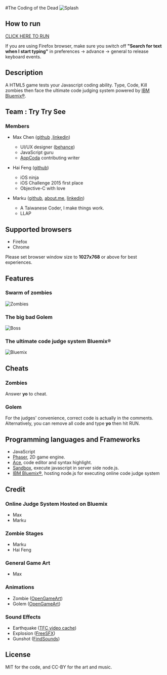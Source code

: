 #The Coding of the Dead
![Splash](https://cloud.githubusercontent.com/assets/4080524/13202495/bbe2b4ba-d8d7-11e5-9df3-96a0a3e96740.jpg)

## How to run
 [CLICK HERE TO RUN](http://169.44.56.42/trytrysee/index.html)

 If you are using Firefox browser, make sure you switch off **"Search for text when I start typing"** in preferences -> advance -> general to release keyboard events.

## Description
A HTML5 game tests your Javascript coding ability.
Type, Code, Kill zombies then face the ultimate code judging system powered by [IBM Bluemix®](http://www.ibm.com/cloud-computing/bluemix/).

## Team : Try Try See
### Members
* Max Chen ([github](https://github.com/MaxChen) ,[linkedin](https://tw.linkedin.com/in/maxnesto))
  * UI/UX designer ([behance](https://www.behance.net/maxnesto))
  * JavaScript guru
  * [AppCoda](http://www.appcoda.com.tw/author/maxchen/) contributing writer

* Hai Feng ([github](https://github.com/haifengkao))
  * iOS ninja
  * iOS Challenge 2015 first place
  * Objective-C with love

* Marku ([github](https://github.com/mutekinootoko), [about.me](https://about.me/mutekinootoko), [linkedin](https://www.linkedin.com/in/marku-hao-yu-lee-9a725536))
  * A Taiwanese Coder, I make things work.
  * LLAP

## Supported browsers
* Firefox
* Chrome

Please set browser window size to **1027x768** or above for best experiences.

## Features
### Swarm of zombies
![Zombies](https://cloud.githubusercontent.com/assets/4080524/13202693/57961f04-d8de-11e5-988e-09a7234173a7.jpg)

### The big bad Golem
![Boss](https://cloud.githubusercontent.com/assets/4080524/13202673/c305d6c2-d8dd-11e5-8b7d-ced3a8885358.jpg)

### The ultimate code judge system  Bluemix®
![Bluemix](https://cloud.githubusercontent.com/assets/4080524/13203382/c4fd64ae-d8f1-11e5-93dd-5df9a420c56f.jpg)

## Cheats
### Zombies
Answer **yo** to cheat.

### Golem
For the judges' convenience, correct code is actually in the comments.
Alternatively, you can remove all code and type **yo** then hit RUN.

## Programming languages and Frameworks
* JavaScript
* [Phaser](http://phaser.io/), 2D game engine.
* [Ace](https://ace.c9.io/), code editor and syntax highlight.
* [Sandbox](https://github.com/gf3/sandbox), execute javascript in server side node.js.
* [IBM Bluemix®](http://www.ibm.com/cloud-computing/bluemix/), hosting node.js for executing online code judge system

## Credit

### Online Judge System Hosted on Bluemix
* Max
* Marku

### Zombie Stages
* Marku
* Hai Feng

### General Game Art
* Max

### Animations
* Zombie ([OpenGameArt](http://opengameart.org/content/zombie-animations))
* Golem ([OpenGameArt](http://opengameart.org/content/golem-animations))

### Sound Effects
* Earthquake ([TFC video cache](http://mrclan.com/fastdl/tfc/sound/earthquake.wav))
* Explosion ([FreeSFX](http://www.freesfx.co.uk/soundeffects/fire_explosions/?p=2))
* Gunshot ([FindSounds](http://www.findsounds.com/))

## License
MIT for the code, and CC-BY for the art and music.
